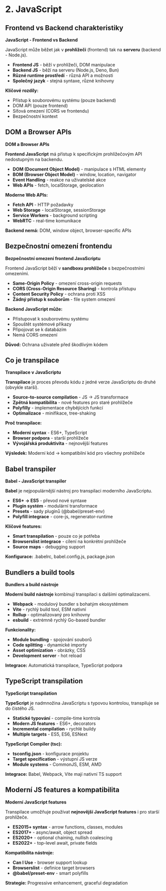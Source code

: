 # 2. JavaScript

## Frontend vs Backend charakteristiky

**JavaScript - Frontend vs Backend**

JavaScript může běžet jak v **prohlížeči** (frontend) tak na **serveru** (backend - Node.js).

* **Frontend JS** - běží v prohlížeči, DOM manipulace
* **Backend JS** - běží na serveru (Node.js, Deno, Bun)
* **Různé runtime prostředí** - různá API a možnosti
* **Společný jazyk** - stejná syntaxe, různé knihovny

**Klíčové rozdíly:**

* Přístup k souborovému systému (pouze backend)
* DOM API (pouze frontend)
* Síťová omezení (CORS ve frontendu)
* Bezpečnostní kontext

## DOM a Browser APIs

**DOM a Browser APIs**

**Frontend JavaScript** má přístup k specifickým prohlížečovým API nedostupným na backendu.

* **DOM (Document Object Model)** - manipulace s HTML elementy
* **BOM (Browser Object Model)** - window, location, navigator
* **Event Handling** - reakce na uživatelské akce
* **Web APIs** - fetch, localStorage, geolocation

**Moderne Web APIs:**

* **Fetch API** - HTTP požadavky
* **Web Storage** - localStorage, sessionStorage
* **Service Workers** - background scripting
* **WebRTC** - real-time komunikace

**Backend nemá:** DOM, window object, browser-specific APIs

## Bezpečnostní omezení frontendu

**Bezpečnostní omezení frontend JavaScriptu**

Frontend JavaScript běží v **sandboxu prohlížeče** s bezpečnostními omezeními.

* **Same-Origin Policy** - omezení cross-origin requests
* **CORS (Cross-Origin Resource Sharing)** - kontrola přístupu
* **Content Security Policy** - ochrana proti XSS
* **Žádný přístup k souborům** - file system omezení

**Backend JavaScript může:**

* Přistupovat k souborovému systému
* Spouštět systémové příkazy
* Připojovat se k databázím
* Nemá CORS omezení

**Důvod:** Ochrana uživatele před škodlivým kódem

## Co je transpilace

**Transpilace v JavaScriptu**

**Transpilace** je proces převodu kódu z jedné verze JavaScriptu do druhé (obvykle starší).

* **Source-to-source compilation** - JS → JS transformace
* **Zpětná kompatibilita** - nové features pro staré prohlížeče
* **Polyfilly** - implementace chybějících funkcí
* **Optimalizace** - minifikace, tree-shaking

**Proč transpilace:**

* **Moderní syntax** - ES6+, TypeScript
* **Browser podpora** - starší prohlížeče
* **Vývojářská produktivita** - nejnovější features

**Výsledek:** Moderní kód → kompatibilní kód pro všechny prohlížeče

## Babel transpiler

**Babel - JavaScript transpiler**

**Babel** je nejpopulárnější nástroj pro transpilaci moderního JavaScriptu.

* **ES6+ → ES5** - převod nové syntaxe
* **Plugin systém** - modulární transformace
* **Presets** - sady pluginů (@babel/preset-env)
* **Polyfill integrace** - core-js, regenerator-runtime

**Klíčové features:**

* **Smart transpilation** - pouze co je potřeba
* **Browserslist integrace** - cílení na konkrétní prohlížeče
* **Source maps** - debugging support

**Konfigurace:** .babelrc, babel.config.js, package.json

## Bundlers a build tools

**Bundlers a build nástroje**

**Moderní build nástroje** kombinují transpilaci s dalšími optimalizacemi.

* **Webpack** - modulový bundler s bohatým ekosystémem
* **Vite** - rychlý build tool, ESM nativní
* **Rollup** - optimalizovaný pro knihovny
* **esbuild** - extrémně rychlý Go-based bundler

**Funkcionality:**

* **Module bundling** - spojování souborů
* **Code splitting** - dynamické importy
* **Asset optimization** - obrázky, CSS
* **Development server** - hot reload

**Integrace:** Automatická transpilace, TypeScript podpora

## TypeScript transpilation

**TypeScript transpilation**

**TypeScript** je nadmnožina JavaScriptu s typovou kontrolou, transpiluje se do čistého JS.

* **Statické typování** - compile-time kontrola
* **Modern JS features** - ES6+, decorators
* **Incremental compilation** - rychlé buildy
* **Multiple targets** - ES5, ES6, ESNext

**TypeScript Compiler (tsc):**

* **tsconfig.json** - konfigurace projektu
* **Target specification** - výstupní JS verze
* **Module systems** - CommonJS, ESM, AMD

**Integrace:** Babel, Webpack, Vite mají nativní TS support

## Moderní JS features a kompatibilita

**Moderní JavaScript features**

Transpilace umožňuje používat **nejnovější JavaScript features** i pro starší prohlížeče.

* **ES2015+ syntax** - arrow functions, classes, modules
* **ES2017+** - async/await, object spread
* **ES2020+** - optional chaining, nullish coalescing
* **ES2022+** - top-level await, private fields

**Kompatibilita nástroje:**

* **Can I Use** - browser support lookup
* **Browserslist** - definice target browsers
* **@babel/preset-env** - smart polyfills

**Strategie:** Progressive enhancement, graceful degradation
